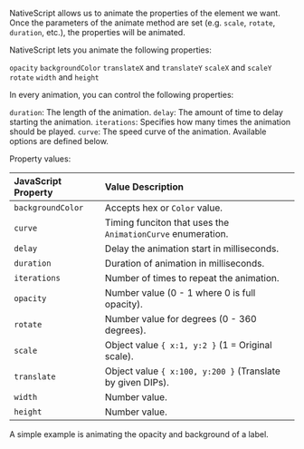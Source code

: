 NativeScript allows us to animate the properties of the element we want. 
Once the parameters of the animate method are set (e.g. `scale`, `rotate`, `duration`, etc.), the properties will be animated.

NativeScript lets you animate the following properties:

`opacity`
`backgroundColor`
`translateX` and `translateY`
`scaleX` and `scaleY`
`rotate`
`width` and `height`

In every animation, you can control the following properties:

`duration`: The length of the animation.
`delay`: The amount of time to delay starting the animation.
`iterations`: Specifies how many times the animation should be played.
`curve`: The speed curve of the animation. Available options are defined below.

Property values:  

| JavaScript Property   | Value Description             |
|:----------------------|:------------------------------|
| `backgroundColor`     | Accepts hex or `Color` value. |
| `curve`               | Timing funciton that uses the `AnimationCurve` enumeration. |
| `delay`               | Delay the animation start in milliseconds. |
| `duration`            | Duration of animation in milliseconds. |
| `iterations`          | Number of times to repeat the animation. |
| `opacity`             | Number value (0 - 1 where 0 is full opacity). |
| `rotate`              | Number value for degrees (0 - 360 degrees). |
| `scale`               | Object value `{ x:1, y:2 }` (1 = Original scale). |
| `translate`           | Object value `{ x:100, y:200 }` (Translate by given DIPs). |
| `width`               | Number value. |
| `height`               | Number value. |


A simple example is animating the opacity and background of a label.
<snippet id='animation-animating-properties-code'/>